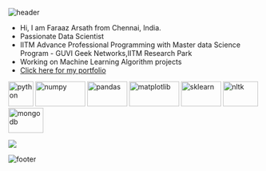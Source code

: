 ![header](https://capsule-render.vercel.app/api?color=timeGradient&height=250&type=waving&text=Good%20day%20,I'm%20Faraaz%20Arsath&fontSize=60&fontColor=060207&fontAlignY=38&desc=Datascience%20Professional&descAlignY=60&descAlign=50)
  
  
  - Hi, I am Faraaz Arsath from Chennai, India. 
  - Passionate Data Scientist
  - IITM Advance Professional Programming with Master data Science Program - GUVI Geek Networks,IITM Research Park
  - Working on Machine Learning Algorithm projects
  - [Click here for my portfolio](https://faraazarsath.github.io/#)
  
  
  <p align="left"> 
  <img src="https://cdn.jsdelivr.net/gh/devicons/devicon/icons/python/python-original-wordmark.svg" alt="python" width="50" height="50"/>
  <img src="https://cdn.jsdelivr.net/gh/devicons/devicon/icons/numpy/numpy-original-wordmark.svg" alt="numpy" width="100" height="50"/>
  <img src="https://cdn.jsdelivr.net/gh/devicons/devicon/icons/pandas/pandas-original-wordmark.svg" alt="pandas" width="80" height="50"/>
  
  <img src="https://user-images.githubusercontent.com/108978683/199270835-17e06887-7071-4dc8-b7e1-5a40bda8e641.svg" alt="matplotlib" width="100" height="50"/>
  
  <img src="https://user-images.githubusercontent.com/108978683/199273158-387d07eb-c846-4b53-871c-9dbb457e87ab.svg" alt="sklearn" width="80" height="50"/>
    
  <img src="https://user-images.githubusercontent.com/108978683/199274547-4bca3d21-d63d-4670-87c6-2d8826c40002.png" alt="nltk" width="70" height="50"/>
  
  <img src="https://cdn.jsdelivr.net/gh/devicons/devicon/icons/mongodb/mongodb-original-wordmark.svg" alt="mongodb" width="70" height="50" />
          
   
   ![](https://visitor-badge.glitch.me/badge?page_id=FaraazArsath.FaraazArsath)<br />
   
   </p>
  
  ![footer](https://capsule-render.vercel.app/api?section=footer&type=waving)
          


<!--
**FaraazArsath/FaraazArsath** is a ✨ _special_ ✨ repository because its `README.md` (this file) appears on your GitHub profile.

Here are some ideas to get you started:

- 🔭 I’m currently working on ...
- 🌱 I’m currently learning ...
- 👯 I’m looking to collaborate on ...
- 🤔 I’m looking for help with ...
- 💬 Ask me about ...
- 📫 How to reach me: ...
- 😄 Pronouns: ...
- ⚡ Fun fact: ...
-->
